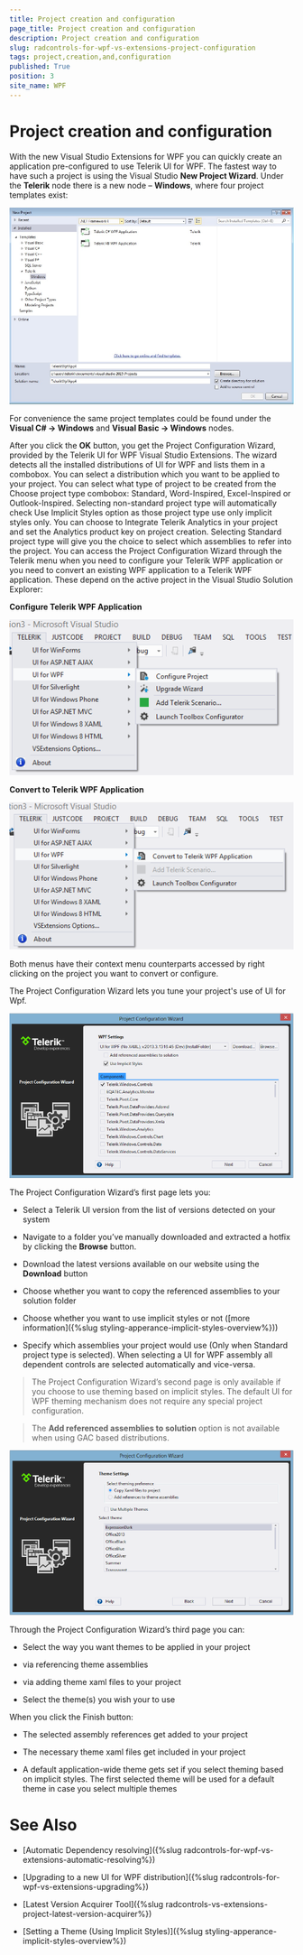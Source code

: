```yaml
---
title: Project creation and configuration
page_title: Project creation and configuration
description: Project creation and configuration
slug: radcontrols-for-wpf-vs-extensions-project-configuration
tags: project,creation,and,configuration
published: True
position: 3
site_name: WPF
---
```


# Project creation and configuration

With the new Visual Studio Extensions for WPF you can quickly create an application pre-configured to use Telerik UI for WPF. The fastest way to have such a project is using the Visual Studio __New Project Wizard__. Under the __Telerik__ node there is a new node – __Windows__, where four project templates exist: 

![VSExtentions WPF Overview Project Templates](images/VSExtentions_WPF_OverviewProjectTemplates.jpg)

For convenience the same project templates could be found under the __Visual C# -> Windows__ and __Visual Basic -> Windows__ nodes. 

After you click the __OK__ button, you get the Project Configuration Wizard, provided by the Telerik UI for WPF Visual Studio Extensions. The wizard detects all the installed distributions of UI for WPF and lists them in a combobox. You can select a distribution which you want to be applied to your project. You can select what type of project to be created from the Choose project type combobox: Standard, Word-Inspired, Excel-Inspired or Outlook-Inspired. Selecting non-standard project type will automatically check Use Implicit Styles option as those project type use only implicit styles only. You can choose to Integrate Telerik Analytics in your project and set the Analytics product key on project creation. Selecting Standard project type will give you the choice to select which assemblies to refer into the project. You can access the Project Configuration Wizard through the Telerik menu when you need to configure your Telerik WPF application or you need to convert an existing WPF application to a Telerik WPF application. These depend on the active project in the Visual Studio Solution Explorer:


__Configure Telerik WPF Application__

![VSExtentions WPF Overview Menu Configure](images/VSExtentions_WPF_OverviewMenuConfigure.png)

__Convert to Telerik WPF Application__

![VSExtentions WPF Overview Menu Convert](images/VSExtentions_WPF_OverviewMenuConvert.png)

Both menus have their context menu counterparts accessed by right clicking on the project you want to convert or configure. 

The Project Configuration Wizard lets you tune your project's use of UI for Wpf.

![Project Configuration Wizard](images/VSExtensions_WPF_ProjectConfigWizard.png)

The Project Configuration Wizard’s first page lets you:
        

* Select a Telerik UI version from the list of versions detected on your system
          

* Navigate to a folder you’ve manually downloaded and extracted a hotfix by clicking the __Browse__ button.
          

* Download the latest versions available on our website using the __Download__ button
          

* Choose whether you want to copy the referenced assemblies to your solution folder
          

* Choose whether you want to use implicit styles or not ([more information]({%slug styling-apperance-implicit-styles-overview%}))
          

* Specify which assemblies your project would use (Only when Standard project type is selected). When selecting a UI for WPF assembly all dependent controls are selected automatically and vice-versa.
          

>The Project Configuration Wizard’s second page is only available if you choose to use theming based on implicit styles. The default UI for WPF theming mechanism does not require any special project configuration.

>The __Add referenced assemblies to solution__ option is not available when using GAC based distributions.
          

![VSExtensions WPF Project Config Wizard Step 2](images/VSExtensions_WPF_ProjectConfigWizard_Step2.PNG)

Through the Project Configuration Wizard’s third page you can:
        

* Select the way you want themes to be applied in your project
            

* via referencing theme assemblies
              

* via adding theme xaml files to your project
              

* Select the theme(s) you wish your to use
          

When you click the Finish button:
        

* The selected assembly references get added to your project
          

* The necessary theme xaml files get included in your project
          

* A default application-wide theme gets set if you select theming based on implicit styles. The first selected theme will be used for a default theme in case you select multiple themes
          

# See Also

 * [Automatic Dependency resolving]({%slug radcontrols-for-wpf-vs-extensions-automatic-resolving%})

 * [Upgrading to a new UI for WPF distribution]({%slug radcontrols-for-wpf-vs-extensions-upgrading%})

 * [Latest Version Acquirer Tool]({%slug radcontrols-vs-extensions-project-latest-version-acquirer%})

 * [Setting a Theme (Using  Implicit Styles)]({%slug styling-apperance-implicit-styles-overview%})
